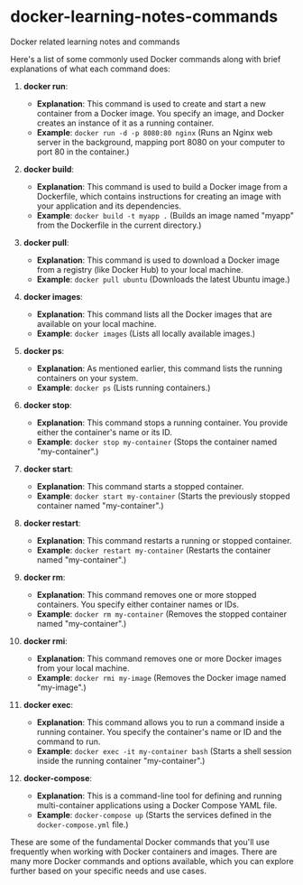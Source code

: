 # docker-learning-notes-commands
Docker related learning notes and commands

Here's a list of some commonly used Docker commands along with brief explanations of what each command does:

1. **docker run**:
   - **Explanation**: This command is used to create and start a new container from a Docker image. You specify an image, and Docker creates an instance of it as a running container.
   - **Example**: `docker run -d -p 8080:80 nginx` (Runs an Nginx web server in the background, mapping port 8080 on your computer to port 80 in the container.)

2. **docker build**:
   - **Explanation**: This command is used to build a Docker image from a Dockerfile, which contains instructions for creating an image with your application and its dependencies.
   - **Example**: `docker build -t myapp .` (Builds an image named "myapp" from the Dockerfile in the current directory.)

3. **docker pull**:
   - **Explanation**: This command is used to download a Docker image from a registry (like Docker Hub) to your local machine.
   - **Example**: `docker pull ubuntu` (Downloads the latest Ubuntu image.)

4. **docker images**:
   - **Explanation**: This command lists all the Docker images that are available on your local machine.
   - **Example**: `docker images` (Lists all locally available images.)

5. **docker ps**:
   - **Explanation**: As mentioned earlier, this command lists the running containers on your system.
   - **Example**: `docker ps` (Lists running containers.)

6. **docker stop**:
   - **Explanation**: This command stops a running container. You provide either the container's name or its ID.
   - **Example**: `docker stop my-container` (Stops the container named "my-container".)

7. **docker start**:
   - **Explanation**: This command starts a stopped container.
   - **Example**: `docker start my-container` (Starts the previously stopped container named "my-container".)

8. **docker restart**:
   - **Explanation**: This command restarts a running or stopped container.
   - **Example**: `docker restart my-container` (Restarts the container named "my-container".)

9. **docker rm**:
   - **Explanation**: This command removes one or more stopped containers. You specify either container names or IDs.
   - **Example**: `docker rm my-container` (Removes the stopped container named "my-container".)

10. **docker rmi**:
    - **Explanation**: This command removes one or more Docker images from your local machine.
    - **Example**: `docker rmi my-image` (Removes the Docker image named "my-image".)

11. **docker exec**:
    - **Explanation**: This command allows you to run a command inside a running container. You specify the container's name or ID and the command to run.
    - **Example**: `docker exec -it my-container bash` (Starts a shell session inside the running container "my-container".)

12. **docker-compose**:
    - **Explanation**: This is a command-line tool for defining and running multi-container applications using a Docker Compose YAML file.
    - **Example**: `docker-compose up` (Starts the services defined in the `docker-compose.yml` file.)

These are some of the fundamental Docker commands that you'll use frequently when working with Docker containers and images. There are many more Docker commands and options available, which you can explore further based on your specific needs and use cases.


